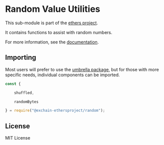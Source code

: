 Random Value Utilities
======================

This sub-module is part of the [ethers project](https://github.com/ethers-io/ethers.js).

It contains functions to assist with random numbers.

For more information, see the [documentation](https://docs.ethers.io/v5/api/utils/bytes/#byte-manipulation--random-bytes).


Importing
---------

Most users will prefer to use the [umbrella package](https://www.npmjs.com/package/ethers),
but for those with more specific needs, individual components can be imported.

```javascript
const {

    shuffled,

    randomBytes

} = require("@exchain-ethersproject/random");
```


License
-------

MIT License
